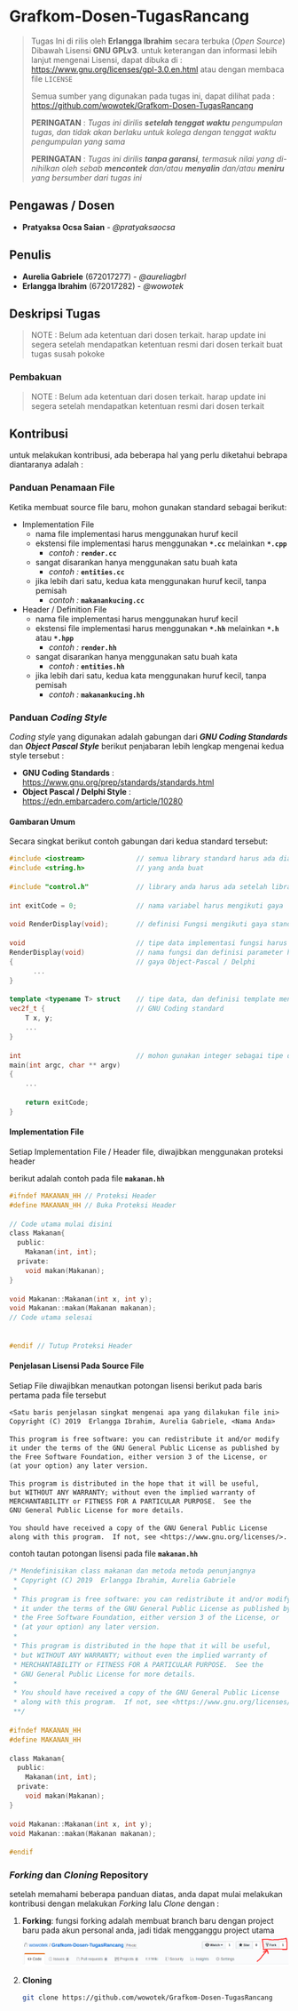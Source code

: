# Grafkom-Dosen-TugasRancang

> Tugas Ini di rilis oleh  **Erlangga Ibrahim** secara terbuka (*Open Source*)
> Dibawah Lisensi **GNU GPLv3**. untuk keterangan dan informasi lebih lanjut mengenai
> Lisensi, dapat dibuka di : https://www.gnu.org/licenses/gpl-3.0.en.html
> atau dengan membaca file `LICENSE`
>  
> Semua sumber yang digunakan pada tugas ini, dapat dilihat pada :
> https://github.com/wowotek/Grafkom-Dosen-TugasRancang
>  
> **PERINGATAN** : *Tugas ini dirilis **setelah tenggat waktu** pengumpulan tugas, dan tidak akan berlaku untuk kolega dengan tenggat waktu pengumpulan yang sama*
>  
> **PERINGATAN** : *Tugas ini dirilis **tanpa garansi**, termasuk nilai yang di-nihilkan oleh sebab **mencontek** dan/atau **menyalin** dan/atau **meniru** yang bersumber dari tugas ini*

## Pengawas / Dosen

* **Pratyaksa Ocsa Saian** - *@pratyaksaocsa*

## Penulis

* **Aurelia Gabriele** (672017277) - *@aureliagbrl*
* **Erlangga Ibrahim** (672017282) - *@wowotek*

## Deskripsi Tugas

> NOTE : Belum ada ketentuan dari dosen terkait. harap update ini segera setelah mendapatkan ketentuan resmi dari dosen terkait
buat tugas susah pokoke

### Pembakuan

> NOTE : Belum ada ketentuan dari dosen terkait. harap update ini segera setelah mendapatkan ketentuan resmi dari dosen terkait

## Kontribusi

untuk melakukan kontribusi, ada beberapa hal yang perlu diketahui bebrapa diantaranya adalah :

### Panduan Penamaan File

Ketika membuat source file baru, mohon gunakan standard sebagai berikut:

* Implementation File
  * nama file implementasi harus menggunakan huruf kecil
  * ekstensi file implementasi harus menggunakan **`*.cc`** melainkan **`*.cpp`**
    * *contoh :* __`render.cc`__
  * sangat disarankan hanya menggunakan satu buah kata 
    * *contoh :* __`entities.cc`__
  * jika lebih dari satu, kedua kata menggunakan huruf kecil, tanpa pemisah
    * *contoh :* __`makanankucing.cc`__
* Header / Definition File
  * nama file implementasi harus menggunakan huruf kecil
  * ekstensi file implementasi harus menggunakan **`*.hh`** melainkan **`*.h`** atau **`*.hpp`**
    * *contoh :* __`render.hh`__
  * sangat disarankan hanya menggunakan satu buah kata 
    * *contoh :* __`entities.hh`__
  * jika lebih dari satu, kedua kata menggunakan huruf kecil, tanpa pemisah
    * *contoh :* __`makanankucing.hh`__
### Panduan *Coding Style*

*Coding style* yang digunakan adalah gabungan dari **_GNU Coding Standards_** dan **_Object Pascal Style_** berikut penjabaran lebih lengkap mengenai kedua style tersebut :

* **GNU Coding Standards** : https://www.gnu.org/prep/standards/standards.html
* **Object Pascal / Delphi Style** : https://edn.embarcadero.com/article/10280

#### Gambaran Umum

Secara singkat berikut contoh gabungan dari kedua standard tersebut:

```c++
#include <iostream>             // semua library standard harus ada diatas library-
#include <string.h>             // yang anda buat

#include "control.h"            // library anda harus ada setelah library standard

int exitCode = 0;               // nama variabel harus mengikuti gaya 'camelCase'

void RenderDisplay(void);       // definisi Fungsi mengikuti gaya standar C

void                            // tipe data implementasi fungsi harus ada diatas nama fungsi
RenderDisplay(void)             // nama fungsi dan definisi parameter harus mengikuti-
{                               // gaya Object-Pascal / Delphi
      ...
}

template <typename T> struct    // tipe data, dan definisi template mengikuti gaya-
vec2f_t {                       // GNU Coding standard
    T x, y;
    ...  
}

int                             // mohon gunakan integer sebagai tipe data fungsi utama
main(int argc, char ** argv)
{
    ...

    return exitCode;
}
```

#### Implementation File

Setiap Implementation File / Header file, diwajibkan menggunakan proteksi header

berikut adalah contoh pada file **`makanan.hh`**
```h
#ifndef MAKANAN_HH // Proteksi Header
#define MAKANAN_HH // Buka Proteksi Header

// Code utama mulai disini
class Makanan{
  public:
    Makanan(int, int);
  private:
    void makan(Makanan);
}

void Makanan::Makanan(int x, int y);
void Makanan::makan(Makanan makanan);
// Code utama selesai


#endif // Tutup Proteksi Header
```

#### Penjelasan Lisensi Pada Source File

Setiap File diwajibkan menautkan potongan lisensi berikut pada baris pertama pada file tersebut

```
<Satu baris penjelasan singkat mengenai apa yang dilakukan file ini>
Copyright (C) 2019  Erlangga Ibrahim, Aurelia Gabriele, <Nama Anda>

This program is free software: you can redistribute it and/or modify
it under the terms of the GNU General Public License as published by
the Free Software Foundation, either version 3 of the License, or
(at your option) any later version.

This program is distributed in the hope that it will be useful,
but WITHOUT ANY WARRANTY; without even the implied warranty of
MERCHANTABILITY or FITNESS FOR A PARTICULAR PURPOSE.  See the
GNU General Public License for more details.

You should have received a copy of the GNU General Public License
along with this program.  If not, see <https://www.gnu.org/licenses/>.
```

contoh tautan potongan lisensi pada file **`makanan.hh`**

```h
/* Mendefinisikan class makanan dan metoda metoda penunjangnya
 * Copyright (C) 2019  Erlangga Ibrahim, Aurelia Gabriele
 * 
 * This program is free software: you can redistribute it and/or modify
 * it under the terms of the GNU General Public License as published by
 * the Free Software Foundation, either version 3 of the License, or
 * (at your option) any later version.
 * 
 * This program is distributed in the hope that it will be useful,
 * but WITHOUT ANY WARRANTY; without even the implied warranty of
 * MERCHANTABILITY or FITNESS FOR A PARTICULAR PURPOSE.  See the
 * GNU General Public License for more details.
 * 
 * You should have received a copy of the GNU General Public License
 * along with this program.  If not, see <https://www.gnu.org/licenses/>.
 **/

#ifndef MAKANAN_HH
#define MAKANAN_HH

class Makanan{
  public:
    Makanan(int, int);
  private:
    void makan(Makanan);
}

void Makanan::Makanan(int x, int y);
void Makanan::makan(Makanan makanan);

#endif
```

### *Forking* dan *Cloning* Repository

setelah memahami beberapa panduan diatas, anda dapat mulai melakukan kontribusi dengan melakukan *Forking* lalu *Clone* dengan :

1. **Forking**:
fungsi forking adalah membuat branch baru dengan project baru pada akun personal anda, jadi tidak mengganggu project utama
![Forking](.readme/fork.png)

2. **Cloning**
    ```bash
    git clone https://github.com/wowotek/Grafkom-Dosen-TugasRancang
    ```